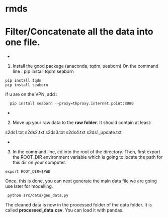 rmds
==============================

# Filter/Concatenate all the data into one file.

- 
1) Install the good package (anaconda, tqdm, seaborn)
On the command line : pip install tqdm seaborn
  ``` 
  pip install tqdm 
  pip install seaborn
  
  ```
If u are on the VPN, add : 

```
  pip install seaborn --proxy=thproxy.internet.point:8080
```

- 
2) Move up your raw data to the **raw folder**.
It should contain at least: 

s2ds1.txt
s2ds2.txt
s2ds3.txt
s2ds4.txt
s2ds1_update.txt

- 
3) In the command line, cd into the root of the directory.
Then, first export the ROOT_DIR environment variable which is
going to locate the path for this dir on your computer.

```
export ROOT_DIR=$PWD
```

Once, this is done, you can next generate the main data file
we are going use later for modelling.
``` 
 python src/data/gen_data.py
```

The cleaned data is now in the processed folder of the data folder. It
is called **processed_data.csv**. 
You can load it with pandas. 


